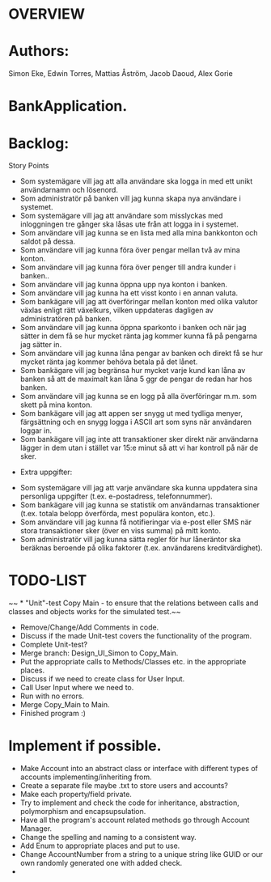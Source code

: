 #                                         OVERVIEW
# Authors: 
Simon Eke, Edwin Torres, Mattias Åström, Jacob Daoud, Alex Gorie
# BankApplication.
# Backlog:
Story Points
- Som systemägare vill jag att alla användare ska logga in med ett unikt användarnamn och lösenord.
- Som administratör på banken vill jag kunna skapa nya användare i systemet.
- Som systemägare vill jag att användare som misslyckas med inloggningen tre gånger ska låsas ute från att logga in i systemet.
- Som användare vill jag kunna se en lista med alla mina bankkonton och saldot på dessa.
- Som användare vill jag kunna föra över pengar mellan två av mina konton.
- Som användare vill jag kunna föra över penger till andra kunder i banken..
- Som användare vill jag kunna öppna upp nya konton i banken.
- Som användare vill jag kunna ha ett visst konto i en annan valuta.
- Som bankägare vill jag att överföringar mellan konton med olika valutor växlas enligt rätt växelkurs, vilken uppdateras dagligen av administratören på banken.
- Som användare vill jag kunna öppna sparkonto i banken och när jag sätter in dem få se hur mycket ränta jag kommer kunna få på pengarna jag sätter in.
- Som användare vill jag kunna låna pengar av banken och direkt få se hur mycket ränta jag kommer behöva betala på det lånet.
- Som bankägare vill jag begränsa hur mycket varje kund kan låna av banken så att de maximalt kan låna 5 ggr de pengar de redan har hos banken.
- Som användare vill jag kunna se en logg på alla överföringar m.m. som skett på mina konton.
- Som bankägare vill jag att appen ser snygg ut med tydliga menyer, färgsättning och en snygg logga i ASCII art som syns när användaren loggar in.
- Som bankägare vill jag inte att transaktioner sker direkt när användarna lägger in dem utan i stället var 15:e minut så att vi har kontroll på när de sker.
*   Extra uppgifter:
- Som systemägare vill jag att varje användare ska kunna uppdatera sina personliga uppgifter (t.ex. e-postadress, telefonnummer).
- Som bankägare vill jag kunna se statistik om användarnas transaktioner (t.ex. totala belopp överförda, mest populära konton, etc.).
- Som användare vill jag kunna få notifieringar via e-post eller SMS när stora transaktioner sker (över en viss summa) på mitt konto.
- Som administratör vill jag kunna sätta regler för hur låneräntor ska beräknas beroende på olika faktorer (t.ex. användarens kreditvärdighet).



#                                                 TODO-LIST

~~ * "Unit"-test Copy Main - to ensure that the relations between calls and classes and objects works for the simulated test.~~
* Remove/Change/Add Comments in code.
* Discuss if the made Unit-test covers the functionality of the program.
* Complete Unit-test?
* Merge branch: Design_UI_Simon to Copy_Main.
* Put the appropriate calls to Methods/Classes etc. in the appropriate places.
* Discuss if we need to create class for User Input.
* Call User Input where we need to.
* Run with no errors.
* Merge Copy_Main to Main.
* Finished program :)

#                                                   Implement if possible.
* Make Account into an abstract class or interface with different types of accounts implementing/inheriting from.
* Create a separate file maybe .txt to store users and accounts?
* Make each property/field private.
* Try to implement and check the code for inheritance, abstraction, polymorphism and encapsupsulation.
* Have all the program's account related methods go through Account Manager.
* Change the spelling and naming to a consistent way.
* Add Enum to appropriate places and put to use.
* Change AccountNumber from a string to a unique string like GUID or our own randomly generated one with added check.
* 







